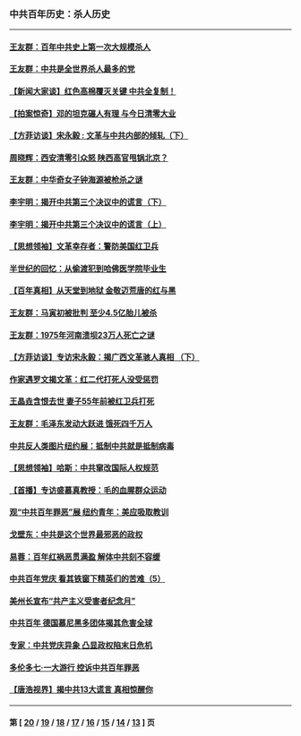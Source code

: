 ### 中共百年历史：杀人历史
---
#### [王友群：百年中共史上第一次大规模杀人](../../pages/nf1176106/n13863785.md?12030430) 
#### [王友群：中共是全世界杀人最多的党](../../pages/nf1176106/n13860689.md?12030430) 
#### [【新闻大家谈】红色高棉覆灭关键 中共全复制！](../../pages/nf1176106/n13850222.md?12030430) 
#### [【拍案惊奇】邓的坦克碾人有理 与今日清零大业](../../pages/nf1176106/n13729574.md?12030430) 
#### [【方菲访谈】宋永毅 : 文革与中共内部的倾轧（下）](../../pages/nf1176106/n13486836.md?12030430) 
#### [周晓辉：西安清零引众怒 陕西高官甩锅北京？](../../pages/nf1176106/n13484627.md?12030430) 
#### [王友群：中华奇女子钟海源被枪杀之谜](../../pages/nf1176106/n13430555.md?12030430) 
#### [李宇明：揭开中共第三个决议中的谎言（下）](../../pages/nf1176106/n13389389.md?12030430) 
#### [李宇明：揭开中共第三个决议中的谎言（上）](../../pages/nf1176106/n13388697.md?12030430) 
#### [【思想领袖】文革幸存者：警防美国红卫兵](../../pages/nf1176106/n13339289.md?12030430) 
#### [半世纪的回忆：从偷渡犯到哈佛医学院毕业生](../../pages/nf1176106/n13345328.md?12030430) 
#### [【百年真相】从天堂到地狱 金敬迈荒唐的红与黑](../../pages/nf1176106/n13336995.md?12030430) 
#### [王友群：马寅初被批判 至少4.5亿胎儿被杀](../../pages/nf1176106/n13260313.md?12030430) 
#### [王友群：1975年河南溃坝23万人死亡之谜](../../pages/nf1176106/n13231576.md?12030430) 
#### [【方菲访谈】专访宋永毅：揭广西文革骇人真相 （下）](../../pages/nf1176106/n13209074.md?12030430) 
#### [作家遇罗文揭文革：红二代打死人没受惩罚](../../pages/nf1176106/n13205254.md?12030430) 
#### [王晶垚含恨去世 妻子55年前被红卫兵打死](../../pages/nf1176106/n13203590.md?12030430) 
#### [王友群：毛泽东发动大跃进 饿死四千万人](../../pages/nf1176106/n13177158.md?12030430) 
#### [中共反人类图片纽约展：抵制中共就是抵制病毒](../../pages/nf1176106/n13115371.md?12030430) 
#### [【思想领袖】哈斯：中共窜改国际人权规范](../../pages/nf1176106/n13053647.md?12030430) 
#### [【首播】专访盛慕真教授：毛的血腥群众运动](../../pages/nf1176106/n13091782.md?12030430) 
#### [观“中共百年罪恶”展 纽约青年：美应吸取教训](../../pages/nf1176106/n13085246.md?12030430) 
#### [戈壁东：中共是这个世界最邪恶的政权](../../pages/nf1176106/n13085641.md?12030430) 
#### [易蓉：百年红祸恶贯满盈 解体中共刻不容缓](../../pages/nf1176106/n13084455.md?12030430) 
#### [中共百年党庆 看其铁窗下精英们的苦难（5）](../../pages/nf1176106/n13076766.md?12030430) 
#### [美州长宣布“共产主义受害者纪念月”](../../pages/nf1176106/n13074024.md?12030430) 
#### [中共百年 德国慕尼黑多团体揭其危害全球](../../pages/nf1176106/n13068873.md?12030430) 
#### [专家：中共党庆异象 凸显政权陷末日危机](../../pages/nf1176106/n13067084.md?12030430) 
#### [多伦多七·一大游行 控诉中共百年罪恶](../../pages/nf1176106/n13062043.md?12030430) 
#### [【唐浩视界】揭中共13大谎言 真相惊醒你](../../pages/nf1176106/n13065208.md?12030430) 

---
#### 第 [ [20](./20.md?12030430) / [19](./19.md?12030430) / [18](./18.md?12030430) / [17](./17.md?12030430) / [16](./16.md?12030430) / [15](./15.md?12030430) / [14](./14.md?12030430) / [13](./13.md?12030430) ] 页
